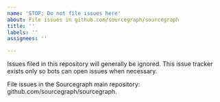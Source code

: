 ```yaml
---
name: 'STOP: Do not file issues here'
about: File issues in github.com/sourcegraph/sourcegraph
title: ''
labels: ''
assignees: ''

---
```


Issues filed in this repository will generally be ignored. This issue tracker exists only so bots can open issues when necessary.

File issues in the Sourcegraph main repository: github.com/sourcegraph/sourcegraph.

